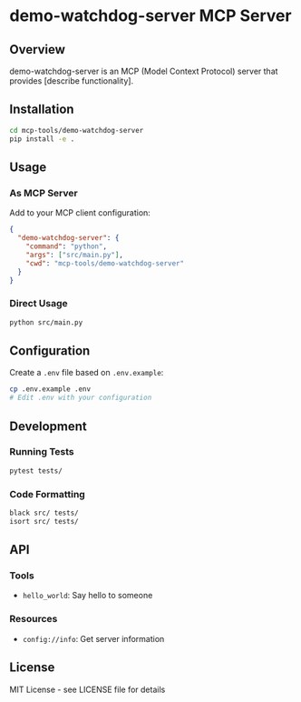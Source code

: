 # demo-watchdog-server MCP Server

## Overview

demo-watchdog-server is an MCP (Model Context Protocol) server that provides [describe functionality].

## Installation

```bash
cd mcp-tools/demo-watchdog-server
pip install -e .
```

## Usage

### As MCP Server

Add to your MCP client configuration:

```json
{
  "demo-watchdog-server": {
    "command": "python",
    "args": ["src/main.py"],
    "cwd": "mcp-tools/demo-watchdog-server"
  }
}
```

### Direct Usage

```bash
python src/main.py
```

## Configuration

Create a `.env` file based on `.env.example`:

```bash
cp .env.example .env
# Edit .env with your configuration
```

## Development

### Running Tests

```bash
pytest tests/
```

### Code Formatting

```bash
black src/ tests/
isort src/ tests/
```

## API

### Tools

- `hello_world`: Say hello to someone

### Resources

- `config://info`: Get server information

## License

MIT License - see LICENSE file for details
